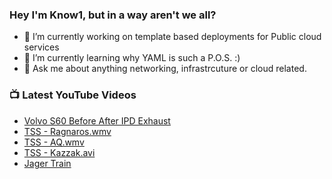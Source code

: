 ### Hey I'm Know1, but in a way aren't we all?

- 🔭 I’m currently working on template based deployments for Public cloud services
- 🌱 I’m currently learning why YAML is such a P.O.S. :)
- 💬 Ask me about anything networking, infrastrcuture or cloud related. 

### 📺 Latest YouTube Videos

<!-- YOUTUBE:START -->
- [Volvo S60 Before After IPD Exhaust](https://www.youtube.com/watch?v=dpJ0QXTHndw)
- [TSS - Ragnaros.wmv](https://www.youtube.com/watch?v=HTybcv05eJQ)
- [TSS - AQ.wmv](https://www.youtube.com/watch?v=SCb5GWQg5hA)
- [TSS - Kazzak.avi](https://www.youtube.com/watch?v=75dmMXqRUys)
- [Jager Train](https://www.youtube.com/watch?v=6rMFNiDRrKg)
<!-- YOUTUBE:END -->